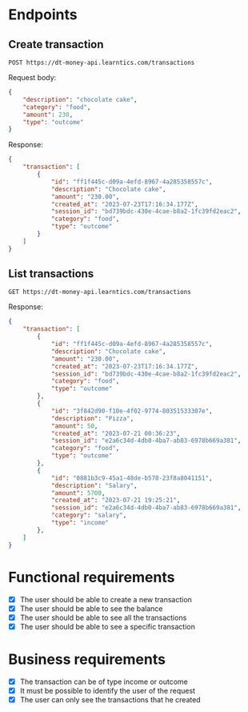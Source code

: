 # Endpoints

## Create transaction

`POST https://dt-money-api.learntics.com/transactions`

Request body:

```json
{
    "description": "chocolate cake",
    "category": "food",
    "amount": 230,
    "type": "outcome"
}
```

Response:

```json
{
    "transaction": [
        {
            "id": "ff1f445c-d09a-4efd-8967-4a285358557c",
            "description": "Chocolate cake",
            "amount": "230.00",
            "created_at": "2023-07-23T17:16:34.177Z",
            "session_id": "bd739bdc-430e-4cae-b8a2-1fc39fd2eac2",
            "category": "food",
            "type": "outcome"
        }
    ]
}
```

## List transactions

`GET https://dt-money-api.learntics.com/transactions`

Response:

```json
{
    "transaction": [
        {
            "id": "ff1f445c-d09a-4efd-8967-4a285358557c",
            "description": "Chocolate cake",
            "amount": "230.00",
            "created_at": "2023-07-23T17:16:34.177Z",
            "session_id": "bd739bdc-430e-4cae-b8a2-1fc39fd2eac2",
            "category": "food",
            "type": "outcome"
        },
        {
            "id": "3f842d90-f10e-4f02-9774-80351533307e",
            "description": "Pizza",
            "amount": 50,
            "created_at": "2023-07-21 00:36:23",
            "session_id": "e2a6c34d-4db0-4ba7-ab83-6978b669a381",
            "category": "food",
            "type": "outcome"
        },
        {
            "id": "0881b3c9-45a1-48de-b578-23f8a8041151",
            "description": "Salary",
            "amount": 5700,
            "created_at": "2023-07-21 19:25:21",
            "session_id": "e2a6c34d-4db0-4ba7-ab83-6978b669a381",
            "category": "salary",
            "type": "income"
        },
    ]
}
```


# Functional requirements

- [x] The user should be able to create a new transaction
- [x] The user should be able to see the balance
- [x] The user should be able to see all the transactions
- [x] The user should be able to see a specific transaction

# Business requirements

- [x] The transaction can be of type income or outcome
- [x] It must be possible to identify the user of the request
- [x] The user can only see the transactions that he created
